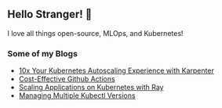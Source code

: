 ## Hello Stranger! 👋

I love all things open-source, MLOps, and Kubernetes!

### Some of my Blogs

* [10x Your Kubernetes Autoscaling Experience with Karpenter](https://vishnudeva.medium.com/scaling-kubernetes-with-karpenter-1dc785e79010)
* [Cost-Effective Github Actions](https://vishnudeva.medium.com/cost-effective-github-actions-9409fa7b2147)
* [Scaling Applications on Kubernetes with Ray](https://vishnudeva.medium.com/scaling-applications-on-kubernetes-with-ray-23692eb2e6f0)
* [Managing Multiple Kubectl Versions](https://vishnudeva.medium.com/managing-multiple-kubectl-versions-shorts-4973e0e2d24)
